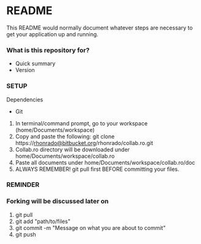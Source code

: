 # README #

This README would normally document whatever steps are necessary to get your application up and running.

### What is this repository for? ###

* Quick summary
* Version

### SETUP ###
Dependencies
  - Git

1. In terminal/command prompt, go to your workspace (home/Documents/workspace)
2. Copy and paste the following: git clone https://rhonrado@bitbucket.org/rhonrado/collab.ro.git
3. Collab.ro directory will be downloaded under home/Documents/workspace/collab.ro
4. Paste all documents under home/Documents/workspace/collab.ro/doc
5. ALWAYS REMEMBER! git pull first BEFORE committing your files.

### REMINDER ### 
### Forking will be discussed later on ###
1. git pull
2. git add "path/to/files"
3. git commit -m "Message on what you are about to commit"
4. git push